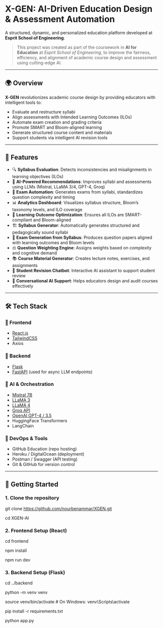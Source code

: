 # X-GEN: AI-Driven Education Design & Assessment Automation

A structured, dynamic, and personalized education platform developed at **Esprit School of Engineering**.

> This project was created as part of the coursework in **AI for Education** at *Esprit School of Engineering*, to improve the fairness, efficiency, and alignment of academic course design and assessment using cutting-edge AI.

---

## 🌍 Overview

**X-GEN** revolutionizes academic course design by providing educators with intelligent tools to:
- Evaluate and restructure syllabi
- Align assessments with Intended Learning Outcomes (ILOs)
- Automate exam creation and grading criteria
- Promote SMART and Bloom-aligned learning
- Generate structured course content and materials
- Support students via intelligent AI revision tools

---

## 🚀 Features

- 🔍 **Syllabus Evaluation**: Detects inconsistencies and misalignments in learning objectives (ILOs)
- 🧠 **AI-Powered Recommendations**: Improves syllabi and assessments using LLMs (Mistral, LLaMA 3/4, GPT-4, Groq)
- 📝 **Exam Automation**: Generates exams from syllabi, standardizes question complexity and timing
- 📊 **Analytics Dashboard**: Visualizes syllabus structure, Bloom’s taxonomy levels, and ILO coverage
- 🎯 **Learning Outcome Optimization**: Ensures all ILOs are SMART-compliant and Bloom-aligned
- 🏗️ **Syllabus Generator**: Automatically generates structured and pedagogically sound syllabi
- 🧾 **Exam Generation from Syllabus**: Produces question papers aligned with learning outcomes and Bloom levels
- ⚖️ **Question Weighting Engine**: Assigns weights based on complexity and cognitive demand
- 📚 **Course Material Generator**: Creates lecture notes, exercises, and assignments
- 🤖 **Student Revision Chatbot**: Interactive AI assistant to support student review
- 💬 **Conversational AI Support**: Helps educators design and audit courses effectively

---

## 🛠 Tech Stack

### 🎨 Frontend
- [React.js](https://reactjs.org/)
- [TailwindCSS](https://tailwindcss.com/)
- Axios

### 🔧 Backend
- [Flask](https://flask.palletsprojects.com/)
- [FastAPI](https://fastapi.tiangolo.com/) (used for async LLM endpoints)

### 🧠 AI & Orchestration
- [Mistral 7B](https://mistral.ai/)
- [LLaMA 3](https://ai.meta.com/llama/)
- [LLaMA 4](https://llama.meta.com/)
- [Groq API](https://groq.com/)
- [OpenAI GPT-4 / 3.5](https://platform.openai.com/)
- HuggingFace Transformers
- LangChain

### 🧪 DevOps & Tools
- GitHub Education (repo hosting)
- Heroku / DigitalOcean (deployment)
- Postman / Swagger (API testing)
- Git & GitHub for version control


---

## 🚀 Getting Started

### 1. Clone the repository

git clone https://github.com/nourbenammar/XGEN.git

cd XGEN-AI
 
### 2. Frontend Setup (React)

cd frontend

npm install

npm run dev
 
### 3. Backend Setup (Flask)

cd ../backend

python -m venv venv

source venv/bin/activate  # On Windows: venv\Scripts\activate

pip install -r requirements.txt

python app.py
